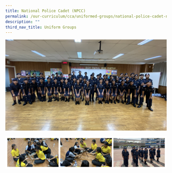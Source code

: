 ```yaml
---
title: National Police Cadet (NPCC)
permalink: /our-curriculum/cca/uniformed-groups/national-police-cadet-npcc/
description: ""
third_nav_title: Uniform Groups
---
```

![National Police Cadet (NPCC)](/images/Group%20Photo.jpeg)

![National Police Cadet (NPCC)](/images/National%20Police%20Cadet%20(NPCC)_.jpg)